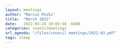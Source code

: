 ```yaml
---
layout: meetings
author: "Marcin Peski"
title:  "March 2022"
date:   2022-03-24 19:03:58 -0400
categories: councilmeetings
url_agenda: "/files/council meetings/2022-03.pdf"
tags: sleep
---
```

